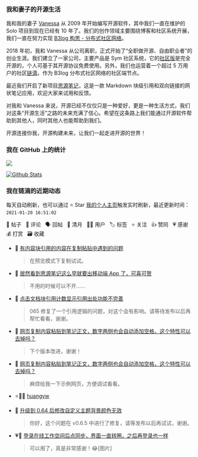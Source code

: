 ### 我和妻子的开源生活

我和我的妻子 [Vanessa](https://github.com/Vanessa219) 从 2009 年开始编写开源软件，其中我们一直在维护的 Solo 项目到现在已经有 10 年了。我们的创作领域主要围绕博客和社区系统开展，我们一直在努力实现 [B3log 构思 - 分布式社区网络](https://ld246.com/article/1546941897596)。

2018 年初，我和 Vanessa 从公司离职，正式开始了“全职做开源、自由职业者”的创业生涯。我们建立了一家公司，主要产品是 Sym 社区系统，它的[社区版](https://github.com/88250/symphony)是完全开源的，个人可基于其开源协议免费使用。另外，我们也运营着一个超过 5 万用户的社区[链滴](https://ld246.com)，作为 B3log 分布式社区网络的社区端节点。

最近我们开启了新项目[思源笔记](https://github.com/siyuan-note/siyuan)，这是一款 Markdown 块级引用和双向链接的网状笔记应用，欢迎大家来试用和反馈。

对我和 Vanessa 来说，开源已经不仅仅只是一种爱好，更是一种生活方式，我们对这条“开源生活”之路的未来充满了信心。希望在这条路上我们能通过开源软件帮助到其他人，同时其他人也能帮助到我们。

开源连接你我，开源构建未来，让我们一起走进开源的世界！

### 我在 GitHub 上的统计

<a title="Hits" target="_blank" href="https://github.com/88250/88250"><img src="https://hits.b3log.org/88250/88250.svg"></a>

[![Github Stats](https://github-readme-stats.vercel.app/api?username=88250&theme=tokyonight&show_icons=true)](https://github.com/88250)

<!--events start -->

### 我在链滴的近期动态

每天自动刷新，也可以通过 ⭐️ Star [我的个人主页](https://github.com/88250/88250)触发实时刷新，最近更新时间：`2021-01-20 16:51:02`

📝 帖子 &nbsp; 💬 评论 &nbsp; 🗣 回帖 &nbsp; 🌙 清月 &nbsp; 👨‍💻 用户 &nbsp; 🏷️ 标签 &nbsp; ⭐️ 关注 &nbsp; 👍 赞同 &nbsp; 💗 感谢 &nbsp; 💰 打赏 &nbsp; 🗃 收藏

* 💬 [有内容块引用的内容在复制粘贴中遇到的问题](https://ld246.com/article/1611049242818/comment/1611127435135#comments)

  > 在预览模式下复制试试。
* 💬 [居然看到思源笔记这么早就要出移动端 App 了，可喜可贺](https://ld246.com/article/1610917004352/comment/1611127388027#comments)

  > 不用的时候可以不开……
* 💬 [点击文档块引用计数显示引用出处功能不完善](https://ld246.com/article/1611109040882/comment/1611119480077#comments)

  > 065 修复了一个引用逻辑的问题，对这个会有影响。请等待发布以后再帮忙看看，谢谢。
* 💬 [网页复制内容粘贴到笔记正文，数字两侧也会自动添加空格，这个特性可以去掉吗？](https://ld246.com/article/1611114856324/comment/1611119369556#comments)

  > 下个版本改进，谢谢！
* 💬 [网页复制内容粘贴到笔记正文，数字两侧也会自动添加空格，这个特性可以去掉吗？](https://ld246.com/article/1611114856324/comment/1611117867043#comments)

  > 麻烦给我一下示例网页，方便调试看看。
* ⭐️👨‍💻 [huangyw](https://ld246.com/member/huangyw)

  > 
* 💬 [升级到 0.64 后修改自定义主题背景颜色无效](https://ld246.com/article/1611065775824/comment/1611067537671#comments)

  > 你好，这个问题在 v0.6.5 中进行了修复，请等发布以后再试试，谢谢。
* 💗💬 [登录在线工作空间后点同步，界面一直转圈，之后再登录也一样](https://ld246.com/article/1610884722430/comment/1611065401966#comments)

  > 可以用了，真是非常感谢！😂[图片]


<!--events end -->
